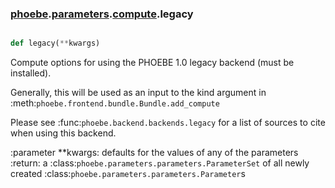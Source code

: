 ### [phoebe](phoebe.md).[parameters](phoebe.parameters.md).[compute](phoebe.parameters.compute.md).legacy

```py

def legacy(**kwargs)

```



Compute options for using the PHOEBE 1.0 legacy backend (must be
installed).

Generally, this will be used as an input to the kind argument in
:meth:`phoebe.frontend.bundle.Bundle.add_compute`

Please see :func:`phoebe.backend.backends.legacy` for a list of sources to
cite when using this backend.

:parameter **kwargs: defaults for the values of any of the parameters
:return: a :class:`phoebe.parameters.parameters.ParameterSet` of all newly
    created :class:`phoebe.parameters.parameters.Parameter`s

